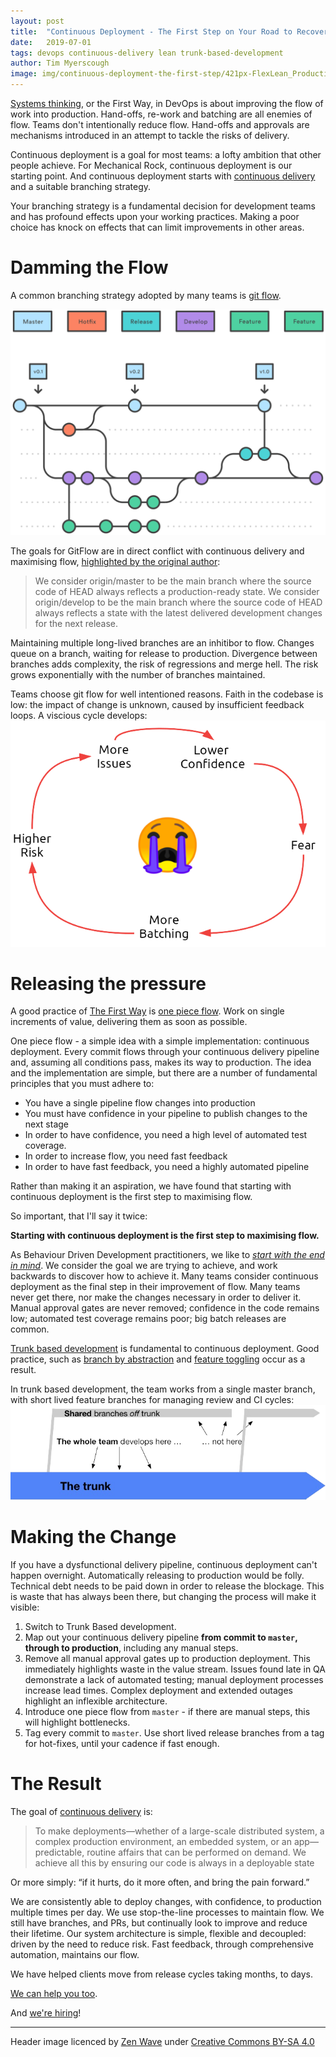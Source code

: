 ```yaml
---
layout: post
title:  "Continuous Deployment - The First Step on Your Road to Recovery"
date:   2019-07-01
tags: devops continuous-delivery lean trunk-based-development
author: Tim Myerscough
image: img/continuous-deployment-the-first-step/421px-FlexLean_Production_Line.jpg
---
```

[Systems thinking](https://itrevolution.com/the-three-ways-principles-underpinning-devops/), or the First Way, in DevOps is about improving the flow of work into production.  Hand-offs, re-work and batching are all enemies of flow.  Teams don't intentionally reduce flow.  Hand-offs and approvals are mechanisms introduced in an attempt to tackle the risks of delivery.    

Continuous deployment is a goal for most teams: a lofty ambition that other people achieve.  For Mechanical Rock, continuous deployment is our starting point.  And continuous deployment starts with [continuous delivery](https://continuousdelivery.com/) and a suitable branching strategy.

Your branching strategy is a fundamental decision for development teams and has profound effects upon your working practices.  Making a poor choice has knock on effects that can limit improvements in other areas.  

# Damming the Flow

A common branching strategy adopted by many teams is [git flow](https://www.atlassian.com/git/tutorials/comparing-workflows/gitflow-workflow).  

[![GitFlow diagram](/img/continuous-deployment-the-first-step/gitflow.svg)](https://www.atlassian.com/git/tutorials/comparing-workflows/gitflow-workflow)

The goals for GitFlow are in direct conflict with continuous delivery and maximising flow, [highlighted by the original author](https://nvie.com/posts/a-successful-git-branching-model/):
> We consider origin/master to be the main branch where the source code of HEAD always reflects a production-ready state.
> We consider origin/develop to be the main branch where the source code of HEAD always reflects a state with the latest delivered development changes for the next release.

Maintaining multiple long-lived branches are an inhitibor to flow.  Changes queue on a branch, waiting for release to production.  Divergence between branches adds complexity, the risk of regressions and merge hell.  The risk grows exponentially with the number of branches maintained.  

Teams choose git flow for well intentioned reasons.  Faith in the codebase is low: the impact of change is unknown, caused by insufficient feedback loops.  A viscious cycle develops:
![more issues -> lower confidence -> fear -> more batching -> higher risk](/img/continuous-deployment-the-first-step/batching-vicious-cycle.png)

# Releasing the pressure

A good practice of [The First Way](https://itrevolution.com/the-three-ways-principles-underpinning-devops/) is [one piece flow](https://www.kaizenworld.com/kaizen/one-piece-flow.html).  Work on single increments of value, delivering them as soon as possible.  

One piece flow - a simple idea with a simple implementation: continuous deployment. Every commit flows through your continuous delivery pipeline and, assuming all conditions pass, makes its way to production.  The idea and the implementation are simple, but there are a number of fundamental principles that you must adhere to:
 - You have a single pipeline flow changes into production
 - You must have confidence in your pipeline to publish changes to the next stage
 - In order to have confidence, you need a high level of automated test coverage.
 - In order to increase flow, you need fast feedback
 - In order to have fast feedback, you need a highly automated pipeline
 
Rather than making it an aspiration, we have found that starting with continuous deployment is the first step to maximising flow.  

So important, that I'll say it twice:

**Starting with continuous deployment is the first step to maximising flow.**

As Behaviour Driven Development practitioners, we like to [_start with the end in mind_](https://cucumber.io/blog/cukeup-au-2015-videos/#sharon-robson).  We consider the goal we are trying to achieve, and work backwards to discover how to achieve it.  Many teams consider continuous deployment as the final step in their improvement of flow.  Many teams never get there, nor make the changes necessary in order to deliver it.  Manual approval gates are never removed; confidence in the code remains low; automated test coverage remains poor; big batch releases are common.

 [Trunk based development](https://trunkbaseddevelopment.com/) is fundamental to continuous deployment.  Good practice, such as [branch by abstraction](https://martinfowler.com/bliki/BranchByAbstraction.html) and [feature toggling](https://en.wikipedia.org/wiki/Feature_toggle) occur as a result.

In trunk based development, the team works from a single master branch, with short lived feature branches for managing review and CI cycles:
[![Trunk Based Development diagram](/img/continuous-deployment-the-first-step/tbd.png)](http://trunkbaseddevelopment.com/)

# Making the Change

If you have a dysfunctional delivery pipeline, continuous deployment can't happen overnight.  Automatically releasing to production would be folly.  Technical debt needs to be paid down in order to release the blockage.  This is waste that has always been there, but changing the process will make it visible:
1. Switch to Trunk Based development.  
1. Map out your continuous delivery pipeline **from commit to `master`, through to production**, including any manual steps.  
1. Remove all manual approval gates up to production deployment. This immediately highlights waste in the value stream.  Issues found late in QA demonstrate a lack of automated testing; manual deployment processes increase lead times.  Complex deployment and extended outages highlight an inflexible architecture.
1. Introduce one piece flow from `master` - if there are manual steps, this will highlight bottlenecks.
1. Tag every commit to `master`. Use short lived release branches from a tag for hot-fixes, until your cadence if fast enough.

# The Result
The goal of [continuous delivery](https://continuousdelivery.com/) is:
> To make deployments—whether of a large-scale distributed system, a complex production environment, an embedded system, or an app—predictable, routine affairs that can be performed on demand.
> We achieve all this by ensuring our code is always in a deployable state

Or more simply: “if it hurts, do it more often, and bring the pain forward.”

We are consistently able to deploy changes, with confidence, to production multiple times per day.  We use stop-the-line processes to maintain flow.  We still have branches, and PRs, but continually look to improve and reduce their lifetime.  Our system architecture is simple, flexible and decoupled: driven by the need to reduce risk.  Fast feedback, through comprehensive automation, maintains our flow.

We have helped clients move from release cycles taking months, to days.

[We can help you too][contact-us].

And [we're hiring][contact-us]! 

----
Header image licenced by [Zen Wave](https://commons.wikimedia.org/wiki/File:FlexLean_Production_Line.jpg) under [Creative Commons BY-SA 4.0](https://creativecommons.org/licenses/by-sa/4.0/deed.en)

[contact-us]: https://www.mechanicalrock.io/lets-get-started